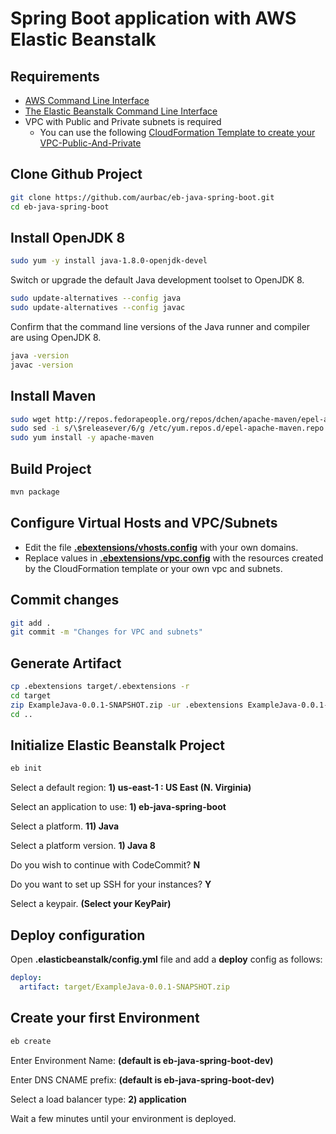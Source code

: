 # Spring Boot application with AWS Elastic Beanstalk

## Requirements

* [AWS Command Line Interface](https://aws.amazon.com/cli/)
* [The Elastic Beanstalk Command Line Interface](https://docs.aws.amazon.com/elasticbeanstalk/latest/dg/eb-cli3.html)
* VPC with Public and Private subnets is required
    - You can use the following [CloudFormation Template to create your VPC-Public-And-Private](https://raw.githubusercontent.com/aurbac/msg-app-backend/master/vpc/AURBAC-VPC-Public-And-Private.json)

## Clone Github Project

``` bash
git clone https://github.com/aurbac/eb-java-spring-boot.git
cd eb-java-spring-boot
```

## Install OpenJDK 8

``` bash
sudo yum -y install java-1.8.0-openjdk-devel
```

Switch or upgrade the default Java development toolset to OpenJDK 8.

``` bash
sudo update-alternatives --config java
sudo update-alternatives --config javac
```

Confirm that the command line versions of the Java runner and compiler are using OpenJDK 8.

``` bash
java -version
javac -version
```

## Install Maven

``` bash
sudo wget http://repos.fedorapeople.org/repos/dchen/apache-maven/epel-apache-maven.repo -O /etc/yum.repos.d/epel-apache-maven.repo
sudo sed -i s/\$releasever/6/g /etc/yum.repos.d/epel-apache-maven.repo
sudo yum install -y apache-maven
```

## Build Project

``` bash
mvn package
```

## Configure Virtual Hosts and VPC/Subnets

* Edit the file [**.ebextensions/vhosts.config**](.ebextensions/vhosts.config) with your own domains.
* Replace values in [**.ebextensions/vpc.config**](.ebextensions/vpc.config) with the resources created by the CloudFormation template or your own vpc and subnets.

## Commit changes

``` bash
git add .
git commit -m "Changes for VPC and subnets"
```

## Generate Artifact

``` bash
cp .ebextensions target/.ebextensions -r
cd target
zip ExampleJava-0.0.1-SNAPSHOT.zip -ur .ebextensions ExampleJava-0.0.1-SNAPSHOT.jar
cd ..
```

## Initialize Elastic Beanstalk Project

``` bash
eb init
```

Select a default region: **1) us-east-1 : US East (N. Virginia)**


Select an application to use: **1) eb-java-spring-boot**


Select a platform. **11) Java**


Select a platform version. **1) Java 8**


Do you wish to continue with CodeCommit? **N**


Do you want to set up SSH for your instances? **Y**


Select a keypair. **(Select your KeyPair)**


## Deploy configuration    

Open **.elasticbeanstalk/config.yml** file and add a **deploy** config as follows:

``` yaml
deploy:
  artifact: target/ExampleJava-0.0.1-SNAPSHOT.zip
```

## Create your first Environment


``` bash
eb create
```

Enter Environment Name: **(default is eb-java-spring-boot-dev)**


Enter DNS CNAME prefix: **(default is eb-java-spring-boot-dev)**


Select a load balancer type: **2) application**


Wait a few minutes until your environment is deployed.